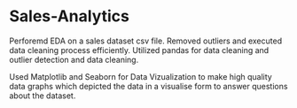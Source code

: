 # Sales-Analytics

Perforemd EDA on a sales dataset csv file. Removed outliers and executed data cleaning process efficiently. Utilized pandas for data cleaning
and outlier detection and data cleaning.

Used Matplotlib and Seaborn for Data Vizualization to make high quality data graphs which depicted the data in a visualise form to answer
questions about the dataset.
